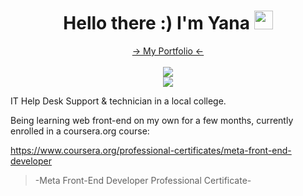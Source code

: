 <h1 align="center";font-size: 16px> Hello there :) I'm Yana  <img src="https://i.imgur.com/u8HivgI.gif" width="30px"></h1>

<p align="center">
<a href="https://yanshtein.github.io/"> -> My Portfolio <- </a>
<br/>
<br/>
<a href="https://www.linkedin.com/in/yanshtein" rel="nofollow"><img src="https://img.shields.io/badge/-Me on LINKEDIN-blue" style="max-width: 100%;"></a>
<br/>
<a href="https://codepen.io/yansht/" rel="nofollow"><img src="https://img.shields.io/badge/-CodePen projects-green" style="max-width: 100%;"></a>
</p>
  
IT Help Desk Support & technician in a local college.

Being learning web front-end on my own for a few months, currently enrolled in a coursera.org course: 

https://www.coursera.org/professional-certificates/meta-front-end-developer

> -Meta Front-End Developer Professional Certificate-

